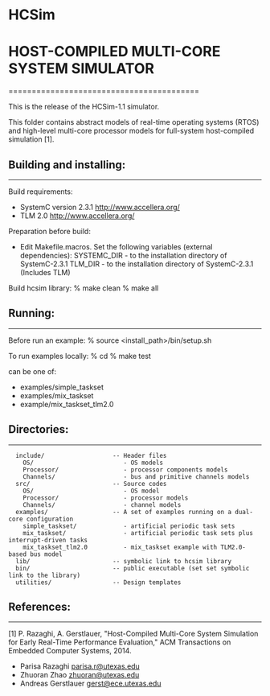 # HCSim 
# HOST-COMPILED MULTI-CORE SYSTEM SIMULATOR 
=========================================

This is the release of the HCSim-1.1 simulator.

This folder contains abstract models of real-time operating systems (RTOS) and 
high-level multi-core processor models for full-system host-compiled simulation [1]. 


## Building and installing:
------------------------

Build requirements:
  - SystemC version 2.3.1  http://www.accellera.org/
  - TLM 2.0 http://www.accellera.org/

Preparation before build:
  - Edit Makefile.macros. Set the following variables (external dependencies):
      SYSTEMC_DIR - to the installation directory of SystemC-2.3.1
      TLM_DIR - to the installation directory of SystemC-2.3.1 (Includes TLM)  

Build hcsim library:
  % make clean
  % make all


## Running:
--------

Before run an example:
   % source <install_path>/bin/setup.sh
  
To run examples locally:
   % cd <example>
   % make test

<example> can be one of:
  - examples/simple_taskset
  - examples/mix_taskset
  - example/mix_taskset_tlm2.0
    

## Directories:
------------
```
  include/                   -- Header files
    OS/                         - OS models
    Processor/                  - processor components models
    Channels/                   - bus and primitive channels models
  src/                       -- Source codes 
    OS/                         - OS model 
    Processor/                  - processor models 
    Channels/                   - channel models 
  examples/                  -- A set of examples running on a dual-core configuration
    simple_taskset/             - artificial periodic task sets
    mix_taskset/                - artificial periodic task sets plus interrupt-driven tasks
    mix_taskset_tlm2.0          - mix_taskset example with TLM2.0-based bus model   
  lib/                       -- symbolic link to hcsim library
  bin/                       -- public executable (set set symbolic link to the library)
  utilities/                 -- Design templates
```
## References:
-----------
[1] P. Razaghi, A. Gerstlauer, "Host-Compiled Multi-Core System Simulation
    for Early Real-Time Performance Evaluation," ACM Transactions on Embedded
    Computer Systems, 2014.

* Parisa Razaghi <parisa.r@utexas.edu>
* Zhuoran Zhao <zhuoran@utexas.edu>
* Andreas Gerstlauer <gerst@ece.utexas.edu>    
